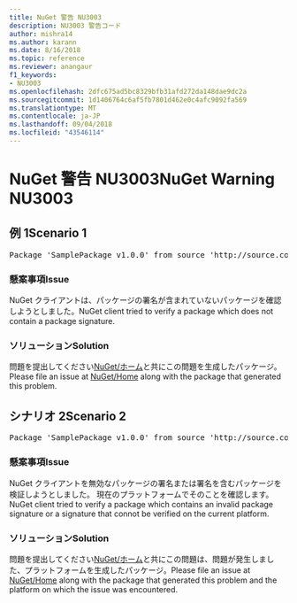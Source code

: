 ```yaml
---
title: NuGet 警告 NU3003
description: NU3003 警告コード
author: mishra14
ms.author: karann
ms.date: 8/16/2018
ms.topic: reference
ms.reviewer: anangaur
f1_keywords:
- NU3003
ms.openlocfilehash: 2dfc675ad5bc8329bfb31afd272da148dae9dc2a
ms.sourcegitcommit: 1d1406764c6af5fb7801d462e0c4afc9092fa569
ms.translationtype: MT
ms.contentlocale: ja-JP
ms.lasthandoff: 09/04/2018
ms.locfileid: "43546114"
---
```

# <a name="nuget-warning-nu3003"></a><span data-ttu-id="2613e-103">NuGet 警告 NU3003</span><span class="sxs-lookup"><span data-stu-id="2613e-103">NuGet Warning NU3003</span></span>

## <a name="scenario-1"></a><span data-ttu-id="2613e-104">例 1</span><span class="sxs-lookup"><span data-stu-id="2613e-104">Scenario 1</span></span>

<pre>Package 'SamplePackage v1.0.0' from source 'http://source.com/index.json': The package is not signed. Unable to verify signature from an unsigned package.</pre>

### <a name="issue"></a><span data-ttu-id="2613e-105">懸案事項</span><span class="sxs-lookup"><span data-stu-id="2613e-105">Issue</span></span>

<span data-ttu-id="2613e-106">NuGet クライアントは、パッケージの署名が含まれていないパッケージを確認しようとしました。</span><span class="sxs-lookup"><span data-stu-id="2613e-106">NuGet client tried to verify a package which does not contain a package signature.</span></span>


### <a name="solution"></a><span data-ttu-id="2613e-107">ソリューション</span><span class="sxs-lookup"><span data-stu-id="2613e-107">Solution</span></span>

<span data-ttu-id="2613e-108">問題を提出してください[NuGet/ホーム](https://github.com/NuGet/Home/issues)と共にこの問題を生成したパッケージ。</span><span class="sxs-lookup"><span data-stu-id="2613e-108">Please file an issue at [NuGet/Home](https://github.com/NuGet/Home/issues) along with the package that generated this problem.</span></span>



## <a name="scenario-2"></a><span data-ttu-id="2613e-109">シナリオ 2</span><span class="sxs-lookup"><span data-stu-id="2613e-109">Scenario 2</span></span>

<pre>Package 'SamplePackage v1.0.0' from source 'http://source.com/index.json': The package signature is invalid or cannot be verified on this platform.</pre>

### <a name="issue"></a><span data-ttu-id="2613e-110">懸案事項</span><span class="sxs-lookup"><span data-stu-id="2613e-110">Issue</span></span>

<span data-ttu-id="2613e-111">NuGet クライアントを無効なパッケージの署名または署名を含むパッケージを検証しようとしました。 現在のプラットフォームでそのことを確認します。</span><span class="sxs-lookup"><span data-stu-id="2613e-111">NuGet client tried to verify a package which contains an invalid package signature or a signature that connot be verified on the current platform.</span></span>


### <a name="solution"></a><span data-ttu-id="2613e-112">ソリューション</span><span class="sxs-lookup"><span data-stu-id="2613e-112">Solution</span></span>

<span data-ttu-id="2613e-113">問題を提出してください[NuGet/ホーム](https://github.com/NuGet/Home/issues)と共にこの問題は、問題が発生しました、プラットフォームを生成したパッケージ。</span><span class="sxs-lookup"><span data-stu-id="2613e-113">Please file an issue at [NuGet/Home](https://github.com/NuGet/Home/issues) along with the package that generated this problem and the platform on which the issue was encountered.</span></span>


